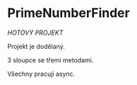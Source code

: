 # PrimeNumberFinder

*HOTOVÝ PROJEKT*

Projekt je dodělaný. 
 
3 sloupce se třemi metodami.

Všechny pracují async.
